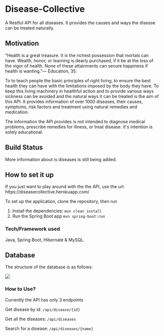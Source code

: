 # Disease-Collective
A Restful API for all diseases. It provides the causes and ways the disease can be treated naturally.


<h2>Motivation</h2>
<p>"Health is a great treasure. It is the richest possession that mortals can have. Wealth, honor, or learning
is dearly purchased, if it be at the loss of the vigor of health. None of these attainments can secure
happiness if health is wanting."— Education, 35.</p>
<p>
To to teach people the basic principles of right living, to ensure the best health they can have with the limitations
imposed by the body they have. To keep this living machinery in healthful action and to provide various ways sickness can be
avoided and the natural ways it can be treated is the aim of this API. It provides information of over 1000 diseases, their causes, symptoms, risk factors and treatment using natural remedies and medication. 
</p>
<p>The information the API provides is not intended to diagnose medical problems, prescribe remedies for illness, or treat disease. 
It's intention is solely educational.</p>
<h2>Build Status</h2>
More information about is diseases is still being added.

<h2>How to set it up</h2>
If you just want to play around with the the API, use the url: https://diseasecollective.herokuapp.com/</br>

<p>To set up the application, clone the repository, then run</p>
<div>
 <ol>
 <li>Install the dependencies: <code>mvn clean install</code></li>
  <li>Run the Spring Boot app <code>mvn spring-boot:run</code></li>
 <ol>
</div>
<h3>Tech/Framework used</h2>
   <p>Java, Spring Boot, Hibernate & MySQL.</p>
  
  <h2>Database</h2>
  <div><p>The structure of the database is as follows:</p>
<image src="https://github.com/pnyamuda/Data-Engineering-University-Courses/blob/master/diseases-database.png?raw=true"></div>
 
<h3>How to Use?</h3>
   <p>Currently the API has only 3 endpoints</p>
  
   <p>Get disease by id: <code>/api/disease/{id}</code></p>
   
   
   <p>Get all the diseases:  <code>/api/diseases</code></p>
   
  <p>Search for a disease: <code>/api/diseases/{name}</code></p>
   
  

